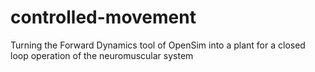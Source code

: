 # controlled-movement
 Turning the Forward Dynamics tool of OpenSim into a plant for a closed loop operation of the neuromuscular system
